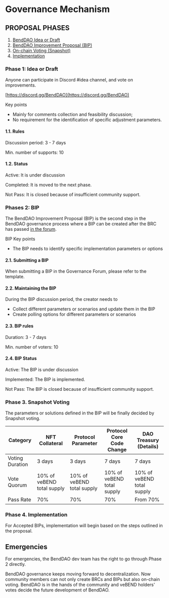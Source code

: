 # Governance Mechanism

## PROPOSAL PHASES

1. [BendDAO Idea or Draft](governance-mechanism.md#phase-1-idea-or-draft)
2. [BendDAO Improvement Proposal (BIP)](governance-mechanism.md#phases-2-bip)
3. [On-chain Voting (Snapshot)](governance-mechanism.md#phase-3.-on-chain-voting)
4. [Implementation](governance-mechanism.md#phase-4.-implementation)

### Phase 1: Idea or Draft

Anyone can participate in Discord #idea channel, and vote on improvements.

[https://discord.gg/BendDAO](https://discord.gg/BendDAO)

Key points

* Mainly for comments collection and feasibility discussion;
* No requirement for the identification of specific adjustment parameters.

#### 1.1. Rules

Discussion period: 3 - 7 days

Min. number of supports: 10

#### 1.2. Status

Active: It is under discussion

Completed: It is moved to the next phase.

Not Pass: It is closed because of insufficient community support.

### Phases 2: BIP

The BendDAO Improvement Proposal (BIP) is the second step in the BendDAO governance process where a BIP can be created after the BRC has passed [in the forum](https://governance.benddao.xyz/).

BIP Key points

* The BIP needs to identify specific implementation parameters or options

#### 2.1. Submitting a BIP

When submitting a BIP in the Governance Forum, please refer to the template.

#### 2.2. Maintaining the BIP

During the BIP discussion period, the creator needs to

* Collect different parameters or scenarios and update them in the BIP
* Create polling options for different parameters or scenarios

#### 2.3. BIP rules

Duration: 3 - 7 days

Min. number of voters: 10

#### 2.4. BIP Status

Active: The BIP is under discussion

Implemented: The BIP is implemented.

Not Pass: The BIP is closed because of insufficient community support.

### Phase 3. Snapshot Voting

The parameters or solutions defined in the BIP will be finally decided by Snapshot voting.

| Category        | NFT Collateral             | Protocol Parameter         | Protocol Core Code Change  | DAO Treasury (Details)     |
| --------------- | -------------------------- | -------------------------- | -------------------------- | -------------------------- |
| Voting Duration | 3 days                     | 3 days                     | 7 days                     | 7 days                     |
| Vote Quorum     | 10% of veBEND total supply | 10% of veBEND total supply | 10% of veBEND total supply | 10% of veBEND total supply |
| Pass Rate       | 70%                        | 70%                        | 70%                        | From 70%                   |

### Phase 4. Implementation

For Accepted BIPs, implementation will begin based on the steps outlined in the proposal.

## Emergencies

For emergencies, the BendDAO dev team has the right to go through Phase 2 directly.

BendDAO governance keeps moving forward to decentralization. Now community members can not only create BRCs and BIPs but also on-chain voting. BendDAO is in the hands of the community and veBEND holders' votes decide the future development of BendDAO.
